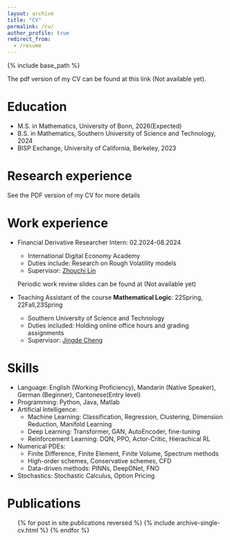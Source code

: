 ```yaml
---
layout: archive
title: "CV"
permalink: /cv/
author_profile: true
redirect_from:
  - /resume
---
```


{% include base_path %}

The pdf version of my CV can be found at this link (Not available yet).

Education
======
* M.S. in Mathematics, University of Bonn, 2026(Expected)
* B.S. in Mathematics, Southern University of Science and Technology, 2024
* BISP Exchange, University of California, Berkeley, 2023

Research experience
======

See the PDF version of my CV for more details

Work experience
======
* Financial Derivative Researcher Intern:  02.2024-08.2024
  * International Digital Economy Academy
  * Duties include: Research on Rough Volatility models
  * Supervisor: [Zhouchi Lin](https://ieeexplore.ieee.org/author/37085353747)

  Periodic work review slides can be found at (Not available yet)

* Teaching Assistant of the course **Mathematical Logic**: 22Spring, 22Fall,23Spring
  * Southern University of Science and Technology
  * Duties included: Holding online office hours and grading assignments
  * Supervisor: [Jingde Cheng](https://ieeexplore.ieee.org/author/37290827200)

Skills
======
* Language: English (Working Proficiency), Mandarin (Native Speaker), German (Beginner), Cantonese(Entry level)
* Programming: Python, Java, Matlab
* Artificial Intelligence:
  * Machine Learning: Classification, Regression, Clustering, Dimension Reduction, Manifold Learning
  * Deep Learning: Transformer, GAN, AutoEncoder, fine-tuning
  * Reinforcement Learning: DQN, PPO, Actor-Critic, Hierachical RL
* Numerical PDEs:
  * Finite Difference, Finite Element, Finite Volume, Spectrum methods
  * High-order schemes, Conservative schemes, CFD
  * Data-driven methods: PINNs, DeepONet, FNO
* Stochastics: Stochastic Calculus, Option Pricing

Publications
======
  <ul>{% for post in site.publications reversed %}
    {% include archive-single-cv.html %}
  {% endfor %}</ul>
  

<!--
Talks
======
  <ul>{% for post in site.talks reversed %}
    {% include archive-single-talk-cv.html  %}
  {% endfor %}</ul>

-->

<!--
Teaching
======
  <ul>{% for post in site.teaching reversed %}
    {% include archive-single-cv.html %}
  {% endfor %}</ul>
-->

<!--
Service and leadership
======
* Currently signed in to 43 different slack teams
-->
